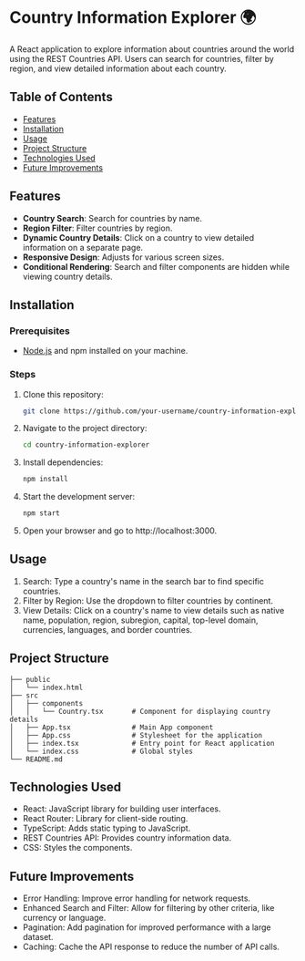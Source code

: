 # Country Information Explorer 🌍

A React application to explore information about countries around the world using the REST Countries API. Users can search for countries, filter by region, and view detailed information about each country.

## Table of Contents
- [Features](#features)
- [Installation](#installation)
- [Usage](#usage)
- [Project Structure](#project-structure)
- [Technologies Used](#technologies-used)
- [Future Improvements](#future-improvements)

## Features
- **Country Search**: Search for countries by name.
- **Region Filter**: Filter countries by region.
- **Dynamic Country Details**: Click on a country to view detailed information on a separate page.
- **Responsive Design**: Adjusts for various screen sizes.
- **Conditional Rendering**: Search and filter components are hidden while viewing country details.

## Installation

### Prerequisites
- [Node.js](https://nodejs.org/) and npm installed on your machine.

### Steps
1. Clone this repository:
   ```bash
   git clone https://github.com/your-username/country-information-explorer.git
   ```

2. Navigate to the project directory:
    ```bash
    cd country-information-explorer
    ```
3. Install dependencies:
    ```bash
    npm install
    ```
4. Start the development server:
    ```bash
    npm start
    ```
5. Open your browser and go to http://localhost:3000.

## Usage
1. Search: Type a country's name in the search bar to find specific countries.
2. Filter by Region: Use the dropdown to filter countries by continent.
3. View Details: Click on a country's name to view details such as native name, population, region, subregion, capital, top-level domain, currencies, languages, and border countries.

## Project Structure
``` plaintext
├── public
│   └── index.html
├── src
│   ├── components
│   │   └── Country.tsx       # Component for displaying country details
│   ├── App.tsx               # Main App component
│   ├── App.css               # Stylesheet for the application
│   ├── index.tsx             # Entry point for React application
│   └── index.css             # Global styles
└── README.md
```

## Technologies Used
* React: JavaScript library for building user interfaces.
* React Router: Library for client-side routing.
* TypeScript: Adds static typing to JavaScript.
* REST Countries API: Provides country information data.
* CSS: Styles the components.

## Future Improvements
* Error Handling: Improve error handling for network requests.
* Enhanced Search and Filter: Allow for filtering by other criteria, like currency or language.
* Pagination: Add pagination for improved performance with a large dataset.
* Caching: Cache the API response to reduce the number of API calls.

